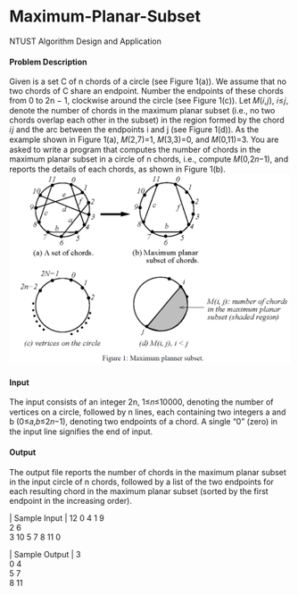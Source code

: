 # Maximum-Planar-Subset
NTUST Algorithm Design and Application

#### Problem Description
Given is a set C of n chords of a circle (see Figure 1(a)). We assume that no two chords of C share an endpoint. Number the endpoints of these chords from 0 to 2n − 1, clockwise around the circle (see Figure 1(c)). Let 𝑀(𝑖,𝑗), 𝑖≤𝑗, denote the number of chords in the maximum planar subset (i.e., no two chords overlap each other in the subset) in the region formed by the chord 𝑖𝑗 and the arc between the endpoints i and j (see Figure 1(d)). As the example shown in Figure 1(a), 𝑀(2,7)=1, 𝑀(3,3)=0, and 𝑀(0,11)=3. You are asked to write a program that computes the number of chords in the maximum planar subset in a circle of n chords, i.e., compute 𝑀(0,2𝑛−1), and reports the details of each chords, as shown in Figure 1(b).
![](https://github.com/naiyu0609/Maximum-Planar-Subset/blob/main/png/1.PNG)

#### Input
The input consists of an integer 2n, 1≤𝑛≤10000, denoting the number of vertices on a circle, followed by n lines, each containing two integers a and b (0≤𝑎,𝑏≤2𝑛−1), denoting two endpoints of a chord. A single “0” (zero) in the input line signifies the end of input.

#### Output
The output file reports the number of chords in the maximum planar subset in the input circle of n chords, followed by a list of the two endpoints for each resulting chord in the maximum planar subset (sorted by the first endpoint in the increasing order).

|  Sample Input  | 
   12 
   0 4 
   1 9  
   2 6  
   3 10
   5 7
   8 11
   0   
   
| Sample Output  | 
  3  
  0 4  
  5 7  
  8 11  
